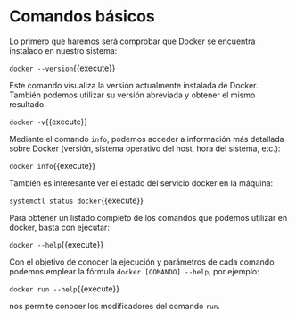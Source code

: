 
# Comandos básicos

Lo primero que haremos será comprobar que Docker se encuentra instalado en nuestro sistema:

`docker --version`{{execute}}

Este comando visualiza la versión actualmente instalada de Docker. También podemos utilizar su versión abreviada y obtener el mismo resultado.

`docker -v`{{execute}}

Mediante el comando `info`, podemos acceder a información más detallada sobre Docker (versión, sistema operativo del host, hora del sistema, etc.):

`docker info`{{execute}}

También es interesante ver el estado del servicio docker en la máquina:

`systemctl status docker`{{execute}}

Para obtener un listado completo de los comandos que podemos utilizar en docker, basta con ejecutar:

`docker --help`{{execute}}

Con el objetivo de conocer la ejecución y parámetros de cada comando, podemos emplear la fórmula `docker [COMANDO] --help`, por ejemplo:

`docker run --help`{{execute}}

nos permite conocer los modificadores del comando `run`.
